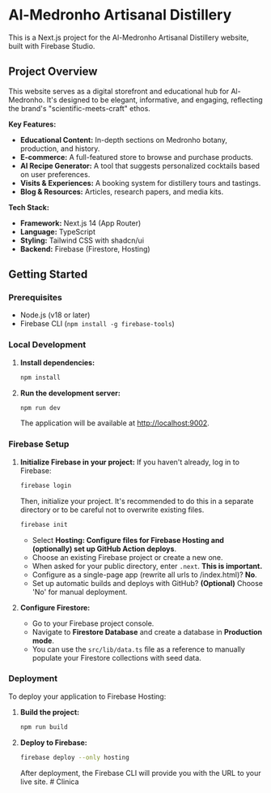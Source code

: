 # Al-Medronho Artisanal Distillery

This is a Next.js project for the Al-Medronho Artisanal Distillery website, built with Firebase Studio.

## Project Overview

This website serves as a digital storefront and educational hub for Al-Medronho. It's designed to be elegant, informative, and engaging, reflecting the brand's "scientific-meets-craft" ethos.

**Key Features:**
- **Educational Content:** In-depth sections on Medronho botany, production, and history.
- **E-commerce:** A full-featured store to browse and purchase products.
- **AI Recipe Generator:** A tool that suggests personalized cocktails based on user preferences.
- **Visits & Experiences:** A booking system for distillery tours and tastings.
- **Blog & Resources:** Articles, research papers, and media kits.

**Tech Stack:**
- **Framework:** Next.js 14 (App Router)
- **Language:** TypeScript
- **Styling:** Tailwind CSS with shadcn/ui
- **Backend:** Firebase (Firestore, Hosting)

## Getting Started

### Prerequisites
- Node.js (v18 or later)
- Firebase CLI (`npm install -g firebase-tools`)

### Local Development

1.  **Install dependencies:**
    ```bash
    npm install
    ```

2.  **Run the development server:**
    ```bash
    npm run dev
    ```

    The application will be available at [http://localhost:9002](http://localhost:9002).

### Firebase Setup

1.  **Initialize Firebase in your project:**
    If you haven't already, log in to Firebase:
    ```bash
    firebase login
    ```
    Then, initialize your project. It's recommended to do this in a separate directory or to be careful not to overwrite existing files.
    ```bash
    firebase init
    ```
    - Select **Hosting: Configure files for Firebase Hosting and (optionally) set up GitHub Action deploys**.
    - Choose an existing Firebase project or create a new one.
    - When asked for your public directory, enter `.next`. **This is important.**
    - Configure as a single-page app (rewrite all urls to /index.html)? **No**.
    - Set up automatic builds and deploys with GitHub? **(Optional)** Choose 'No' for manual deployment.

2.  **Configure Firestore:**
    - Go to your Firebase project console.
    - Navigate to **Firestore Database** and create a database in **Production mode**.
    - You can use the `src/lib/data.ts` file as a reference to manually populate your Firestore collections with seed data.

### Deployment

To deploy your application to Firebase Hosting:

1.  **Build the project:**
    ```bash
    npm run build
    ```

2.  **Deploy to Firebase:**
    ```bash
    firebase deploy --only hosting
    ```

    After deployment, the Firebase CLI will provide you with the URL to your live site.
#   C l i n i c a  
 